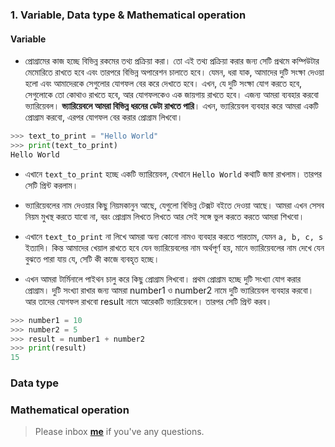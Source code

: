 ### 1. Variable, Data type & Mathematical operation


#### Variable

* প্রোগ্রামের কাজ হচ্ছে বিভিন্ন রকমের তথ্য প্রক্রিয়া করা। তো এই তথ্য প্রক্রিয়া করার জন্য সেটি প্রথমে কম্পিউটার মেমোরিতে রাখতে হবে এবং তারপরে বিভিন্ন অপারেশন চালাতে হবে। যেমন, ধরা যাক, আমাদের দুটি সংক্ষা দেওয়া হলো এবং আমাদেরকে সেগুলোর যোগফল বের করে দেখাতে হবে। এখন, যে দুটি সংক্ষা যোগ করতে হবে, সেগুলোকে তো কোথাও রাখতে হবে, আর যোগফলকেও এক জায়গায় রাখতে হবে। এজন্য আমরা ব্যবহার করবো ভ্যারিয়েবল। **ভ্যারিয়েবলে আমরা বিভিন্ন ধরনের ডেটা রাখতে পারি**। এখন, ভ্যারিয়েবল ব্যবহার করে আমরা একটি প্রোগ্রাম করবো, এরপর যোগফল বের করার প্রোগ্রাম লিখবো। 

```python
>>> text_to_print = "Hello World"
>>> print(text_to_print)
Hello World
```

* এখানে `text_to_print` হচ্ছে একটি ভ্যারিয়েবল, যেখানে `Hello World` কথাটি জমা রাখলাম। তারপর সেটি প্রিন্ট করলাম।

* ভ্যারিয়েবলের নাম দেওয়ার কিছু নিয়মকানুন আছে, 	যেগুলো বিভিন্ন টেক্সট বইতে দেওয়া আছে। আমরা এখন সেসব নিয়ম মুখস্থ করতে যাবো না, বরং প্রোগ্রাম লিখতে লিখতে আর সেই সঙ্গে ভুল করতে করতে আমরা শিখবো।

* এখানে `text_to_print` না লিখে আমরা অন্য কোনো নামও ব্যবহার করতে পারতাম, যেমন `a, b, c, s` ইত্যাদি। কিন্ত আমাদের খেয়াল রাখতে হবে যেন ভ্যারিয়েবলের নাম অর্থপূর্ণ হয়, মানে ভ্যারিয়েবলের নাম দেখে যেন বুঝতে পারা যায় যে, সেটি কী কাজে ব্যবহৃত হচ্ছে।

* এখন আমরা টার্মিনালে পাইথন চালু করে কিছু প্রোগ্রাম লিখবো। প্রথম প্রোগ্রাম হচ্ছে দুটি সংখ্যা যোগ করার প্রোগ্রাম। দুটি সংখ্যা রাখার জন্য আমরা number1  ও number2 নামে দুটি ভ্যারিয়েবল ব্যবহার করবো। আর তাদের যোগফল রাখবো result নামে আরেকটি ভ্যারিয়েবলে। তারপর সেটি প্রিন্ট করব।

```python
>>> number1 = 10
>>> number2 = 5
>>> result = number1 + number2
>>> print(result)
15
```

### Data type


### Mathematical operation


> Please inbox **[me](https://www.facebook.com/shoriot)** if you've any questions.